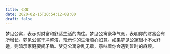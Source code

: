 ```yaml
---
title: 公寓
date: 2020-02-15T20:54:12+08:00
draft: false
---
```


梦见公寓，表示对财富和舒适生活的向往。梦见公寓豪华气派，表明你的财富会有所增长。梦见公寓干净整洁，预示你的生活顺心如意。如果梦见公寓很小不太舒适，则暗示家庭要闹矛盾。梦见公寓杂乱无章，意味着你会遇到暂时的麻烦。